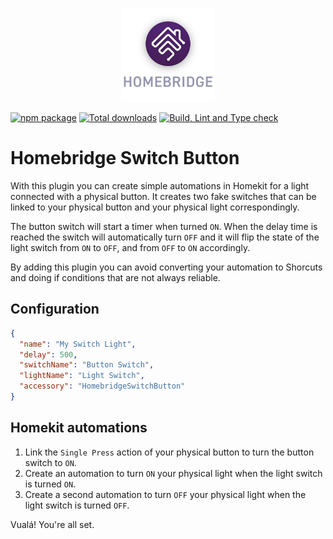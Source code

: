 
<p align="center">
<img src="https://raw.githubusercontent.com/homebridge/branding/latest/logos/homebridge-wordmark-logo-vertical.png" width="150">
</p>

[![npm package](https://badgen.net/npm/v/homebridge-switch-button)](https://www.npmjs.com/package/homebridge-switch-button)
[![Total downloads](https://badgen.net/npm/dt/homebridge-switch-button)](https://www.npmjs.com/package/homebridge-switch-button)
[![Build, Lint and Type check](https://github.com/sant3001/homebridge-switch-button/actions/workflows/build.yml/badge.svg)](https://github.com/sant3001/homebridge-switch-button/actions/workflows/build.yml)

# Homebridge Switch Button

With this plugin you can create simple automations in Homekit for a light connected with a physical button. It creates two fake switches that can be linked to your physical button and your physical light correspondingly. 

The button switch will start a timer when turned `ON`. When the delay time is reached the switch will automatically turn `OFF` and it will flip the state of the light switch from `ON` to `OFF`, and from `OFF` to `ON` accordingly.

By adding this plugin you can avoid converting your automation to Shorcuts and doing if conditions that are not always reliable.

## Configuration

```json
{
  "name": "My Switch Light",
  "delay": 500,
  "switchName": "Button Switch",
  "lightName": "Light Switch",
  "accessory": "HomebridgeSwitchButton"
}
```

## Homekit automations

1. Link the `Single Press` action of your physical button to turn the button switch to `ON`.
2. Create an automation to turn `ON` your physical light when the light switch is turned `ON`.
3. Create a second automation to turn `OFF` your physical light when the light switch is turned `OFF`.

Vualá! You're all set.
